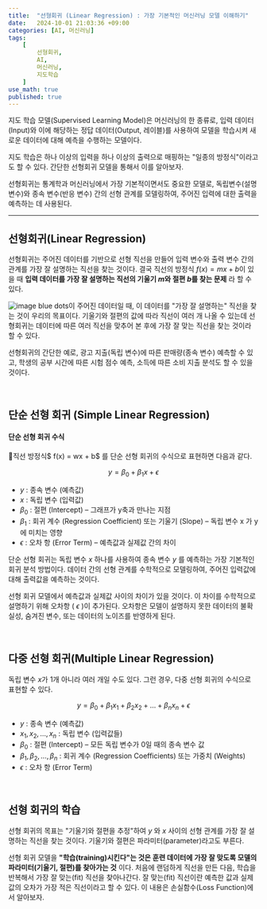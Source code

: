 ```yaml
---
title:  "선형회귀 (Linear Regression) : 가장 기본적인 머신러닝 모델 이해하기"
date:   2024-10-01 21:03:36 +09:00
categories: [AI, 머신러닝]
tags:
    [
        선형회귀,
        AI,
        머신러닝,
        지도학습
    ]
use_math: true 
published: true
---
```


지도 학습 모델(Supervised Learning Model)은 머신러닝의 한 종류로, 입력 데이터(Input)와 이에 해당하는 정답 데이터(Output, 레이블)를 사용하여 모델을 학습시켜 새로운 데이터에 대해 예측을 수행하는 모델이다.

지도 학습은 하나 이상의 입력을 하나 이상의 출력으로 매핑하는 "일종의 방정식"이라고도 할 수 있다. 간단한 선형회귀 모델을 통해서 이를 알아보자.

선형회귀는 통계학과 머신러닝에서 가장 기본적이면서도 중요한 모델로, 독립변수(설명 변수)와 종속 변수(반응 변수) 간의 선형 관계를 모델링하여, 주어진 입력에 대한 출력을 예측하는 데 사용된다.

---

선형회귀(Linear Regression)
----
선형회귀는 주어진 데이터를 기반으로 선형 직선을 만들어 입력 변수와 출력 변수 간의 관계를 가장 잘 설명하는 직선을 찾는 것이다. 결국 직선의 방정식 $f(x) = mx + b$이 있을 때 __입력 데이터를 가장 잘 설명하는 직선의 기울기 $m$와 절편 $b$를 찾는 문제__ 라 할 수 있다. 

![image](https://i.ibb.co/kHMXDzW/IMG-CB2-A9-D258554-1.jpg)
blue dots이 주어진 데이터일 때, 이 데이터를 "가장 잘 설명하는" 직선을 찾는 것이 우리의 목표이다. 기울기와 절편의 값에 따라 직선이 여러 개 나올 수 있는데 선형회귀는 데이터에 따른 여러 직선을 맞추어 본 후에 가장 잘 맞는 직선을 찾는 것이라 할 수 있다.  

선형회귀의 간단한 예로, 광고 지출(독립 변수)에 따른 판매량(종속 변수) 예측할 수 있고, 학생의 공부 시간에 따른 시험 점수 예측, 소득에 따른 소비 지출 분석도 할 수 있을 것이다.

<br>

단순 선형 회귀 (Simple Linear Regression)
----

#### 단순 선형 회귀 수식
직선 방정식$ f(x) = wx + b$ 를 단순 선형 회귀의 수식으로 표현하면 다음과 같다.

$$ y = \beta_0 + \beta_1 x + \epsilon $$

- $y$ : 종속 변수 (예측값)
- $x$ : 독립 변수 (입력값)
- $\beta_0$ : 절편 (Intercept) – 그래프가  y축과 만나는 지점
- $\beta_1$ : 회귀 계수 (Regression Coefficient) 또는 기울기 (Slope) – 독립 변수  x 가  y 에 미치는 영향
- $\epsilon$ : 오차 항 (Error Term) – 예측값과 실제값 간의 차이

단순 선형 회귀는 독립 변수 $x$ 하나를 사용하여 종속 변수 $y$ 를 예측하는 가장 기본적인 회귀 분석 방법이다. 데이터 간의 선형 관계를 수학적으로 모델링하여, 주어진 입력값에 대해 출력값을 예측하는 것이다.

선형 회귀 모델에서 예측값과 실제값 사이의 차이가 있을 것이다. 이 차이를 수학적으로 설명하기 위해 오차항 ( $\epsilon$ )이 추가된다. 오차항은 모델이 설명하지 못한 데이터의 불확실성, 숨겨진 변수, 또는 데이터의 노이즈를 반영하게 된다.

<br>

다중 선형 회귀(Multiple Linear Regression)
----
독립 변수 $x$가 1개 아니라 여러 개일 수도 있다. 그런 경우, 다중 선형 회귀의 수식으로 표현할 수 있다.

$$ y = \beta_0 + \beta_1 x_1 + \beta_2 x_2 + \ldots + \beta_n x_n + \epsilon $$

- $y$ : 종속 변수 (예측값)
- $x_1, x_2, \ldots, x_n$ : 독립 변수 (입력값들)
- $\beta_0$ : 절편 (Intercept) – 모든 독립 변수가 0일 때의 종속 변수 값
- $\beta_1, \beta_2, \ldots, \beta_n$ : 회귀 계수 (Regression Coefficients) 또는 가중치 (Weights)
- $\epsilon$ : 오차 항 (Error Term)

<br>

선형 회귀의 학습
----
선형 회귀의 목표는 "기울기와 절편을 추정"하여 $y$ 와  $x$  사이의 선형 관계를 가장 잘 설명하는 직선을 찾는 것이다. 기울기와 절편은 파라미터(parameter)라고도 부른다.

선형 회귀 모델을 __"학습(training)시킨다"는 것은 훈련 데이터에 가장 잘 맞도록 모델의 파라미터(기울기, 절편)를 찾아가는 것__ 이다. 처음에 랜덤하게 직선을 만든 다음, 학습을 반복해서 가장 잘 맞는(fit) 직선을 찾아나간다. 잘 맞는(fit) 직선이란 예측한 값과 실제 값의 오차가 가장 적은 직선이라고 할 수 있다. 이 내용은 손실함수(Loss Function)에서 알아보자.